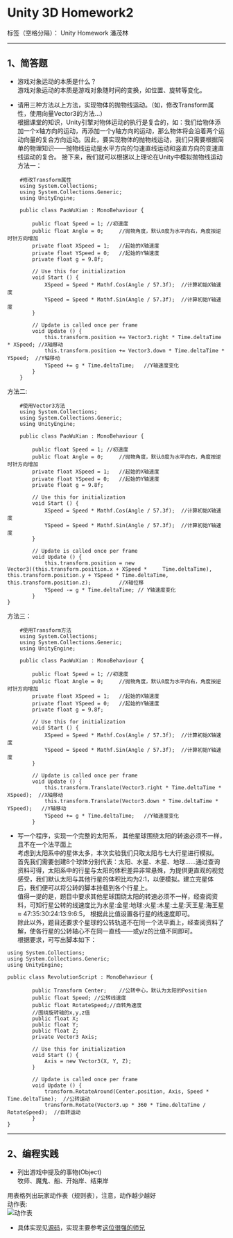 # Unity 3D Homework2

标签（空格分隔）： Unity Homework 潘茂林

---

## 1、简答题
- 游戏对象运动的本质是什么？
</br>游戏对象运动的本质是游戏对象随时间的变换，如位置、旋转等变化。

- 请用三种方法以上方法，实现物体的抛物线运动。（如，修改Transform属性，使用向量Vector3的方法…）
</br>根据课堂的知识，Unity引擎对物体运动的执行是复合的，如：我们给物体添加一个x轴方向的运动，再添加一个y轴方向的运动，那么物体将会沿着两个运动向量的复合方向运动。因此，要实现物体的抛物线运动，我们只需要根据简单的物理知识——抛物线运动是水平方向的匀速直线运动和竖直方向的变速直线运动的复合。
接下来，我们就可以根据以上理论在Unity中模拟抛物线运动
</br>方法一：
```
    #修改Transform属性
    using System.Collections;
    using System.Collections.Generic;
    using UnityEngine;

    public class PaoWuXian : MonoBehaviour {

        public float Speed = 1; //初速度
        public float Angle = 0;     //抛物角度，默认0度为水平向右，角度按逆时针方向增加
        private float XSpeed = 1;   //起始的X轴速度
        private float YSpeed = 0;   //起始的Y轴速度
        private float g = 9.8f;

	    // Use this for initialization
	    void Start () {
            XSpeed = Speed * Mathf.Cos(Angle / 57.3f);  //计算初始X轴速度
            YSpeed = Speed * Mathf.Sin(Angle / 57.3f);  //计算初始Y轴速度
	    }
	
	    // Update is called once per frame
	    void Update () {
            this.transform.position += Vector3.right * Time.deltaTime * XSpeed; //X轴移动
            this.transform.position += Vector3.down * Time.deltaTime * YSpeed;  //Y轴移动
            YSpeed += g * Time.deltaTime;   //Y轴速度变化
        }
    }
```

方法二:
```
    #使用Vector3方法
    using System.Collections;
    using System.Collections.Generic;
    using UnityEngine;

    public class PaoWuXian : MonoBehaviour {

        public float Speed = 1; //初速度
        public float Angle = 0;     //抛物角度，默认0度为水平向右，角度按逆时针方向增加
        private float XSpeed = 1;   //起始的X轴速度
        private float YSpeed = 0;   //起始的Y轴速度
        private float g = 9.8f;

	    // Use this for initialization
	    void Start () {
            XSpeed = Speed * Mathf.Cos(Angle / 57.3f);  //计算初始X轴速度
            YSpeed = Speed * Mathf.Sin(Angle / 57.3f);  //计算初始Y轴速度
	    }
	
	    // Update is called once per frame
	    void Update () {
            this.transform.position = new Vector3((this.transform.position.x + XSpeed *     Time.deltaTime), this.transform.position.y + YSpeed * Time.deltaTime, this.transform.position.z);         //X轴位移
            YSpeed -= g * Time.deltaTime; // Y轴速度变化
	    }
}
```

方法三：
```
    #使用Transform方法
    using System.Collections;
    using System.Collections.Generic;
    using UnityEngine;

    public class PaoWuXian : MonoBehaviour {

        public float Speed = 1; //初速度
        public float Angle = 0;     //抛物角度，默认0度为水平向右，角度按逆时针方向增加
        private float XSpeed = 1;   //起始的X轴速度
        private float YSpeed = 0;   //起始的Y轴速度
        private float g = 9.8f;

	    // Use this for initialization
	    void Start () {
            XSpeed = Speed * Mathf.Cos(Angle / 57.3f);  //计算初始X轴速度
            YSpeed = Speed * Mathf.Sin(Angle / 57.3f);  //计算初始Y轴速度
	    }
	
	    // Update is called once per frame
	    void Update () {
            this.transform.Translate(Vector3.right * Time.deltaTime * XSpeed);  //X轴移动
            this.transform.Translate(Vector3.down * Time.deltaTime * YSpeed);   //Y轴移动
            YSpeed += g * Time.deltaTime;   //Y轴速度变化
	    }
```

- 写一个程序，实现一个完整的太阳系， 其他星球围绕太阳的转速必须不一样，且不在一个法平面上
</br>考虑到太阳系中的星体太多，本次实验我们只取太阳与七大行星进行模拟。
</br>首先我们需要创建8个球体分别代表：太阳、水星、木星、地球……通过查询资料可得，太阳系中的行星与太阳的体积差异非常悬殊，为提供更直观的视觉感受，我们默认太阳与其他行星的体积比均为2:1，以便模拟。建立完星体后，我们便可以将公转的脚本挂载到各个行星上。
</br>值得一提的是，题目中要求其他星球围绕太阳的转速必须不一样，经查阅资料，可知行星公转的线速度比为水星:金星:地球:火星:木星:土星:天王星:海王星 ≈ 47:35:30:24:13:9:6:5， 根据此比值设置各行星的线速度即可。
</br>除此以外，题目还要求个星球的公转轨道不在同一个法平面上，经查阅资料了解，使各行星的公转轴心不在同一直线——或y/z的比值不同即可。
</br>根据要求，可写出脚本如下：
```
using System.Collections;
using System.Collections.Generic;
using UnityEngine;
 
public class RevolutionScript : MonoBehaviour {

        public Transform Center;    //公转中心，默认为太阳的Position
        public float Speed; //公转线速度
        public float RotateSpeed;//自转角速度
        //围绕旋转轴的x,y,z值
        public float X;
        public float Y;
        public float Z;
        private Vector3 Axis;

        // Use this for initialization
        void Start () {
            Axis = new Vector3(X, Y, Z);
	    }
	
	    // Update is called once per frame
	    void Update () {
            transform.RotateAround(Center.position, Axis, Speed * Time.deltaTime);  //公转运动
            transform.Rotate(Vector3.up * 360 * Time.deltaTime / RotateSpeed);  //自转运动
        }
}
```

----------

## 2、编程实践
- 列出游戏中提及的事物(Object)
</br>牧师、魔鬼、船、开始岸、结束岸

用表格列出玩家动作表（规则表），注意，动作越少越好</br>
动作表:</br>
![动作表](http://i4.bvimg.com/638111/2e41674f3d542b7bs.png)

- 具体实现见[源码][1]，实现主要参考[这位很强的师兄][2]


  [1]: https://github.com/CarlSome/Unity3D/tree/master/Homework2/Priests%20and%20Devils/Priests%20and%20Devils/Assets/Script
  [2]: https://www.jianshu.com/p/07028b3da573
